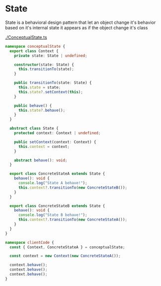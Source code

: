# State

State is a behavioral design pattern that let an object change it's behavior based on it's internal state it appears as if the object change it's class

[ ./ConceptualState.ts ](./ConceptualState.ts)

```ts
namespace conceptualState {
  export class Context {
    private state: State | undefined;

    constructor(state: State) {
      this.transitionTo(state);
    }

    public transitionTo(state: State) {
      this.state = state;
      this.state?.setContext(this);
    }

    public behave() {
      this.state?.behave();
    }
  }

  abstract class State {
    protected context: Context | undefined;

    public setContext(context: Context) {
      this.context = context;
    }

    abstract behave(): void;
  }

  export class ConcreteStateA extends State {
    behave(): void {
      console.log("State A behave!");
      this.context?.transitionTo(new ConcreteStateB());
    }
  }

  export class ConcreteStateB extends State {
    behave(): void {
      console.log("State B behave!");
      this.context?.transitionTo(new ConcreteStateA());
    }
  }
}

namespace clientCode {
  const { Context, ConcreteStateA } = conceptualState;

  const context = new Context(new ConcreteStateA());

  context.behave();
  context.behave();
  context.behave();
}
```
